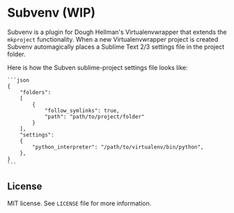 Subvenv (WIP)
=============

Subvenv is a plugin for Dough Hellman's Virtualenvwrapper that extends the `mkproject` functionality. When a new Virtualenvwrapper project is created Subvenv automagically places a Sublime Text 2/3 settings file in the project folder.

Here is how the Subven sublime-project settings file looks like:

    ```json
    {
        "folders":
        [
            {
                "follow_symlinks": true,
                "path": "path/to/project/folder"
            }
        ],
        "settings":
        {
            "python_interpreter": "/path/to/virtualenv/bin/python",
        },
    }
    ```

License
-------

MIT license. See `LICENSE` file for more information.


